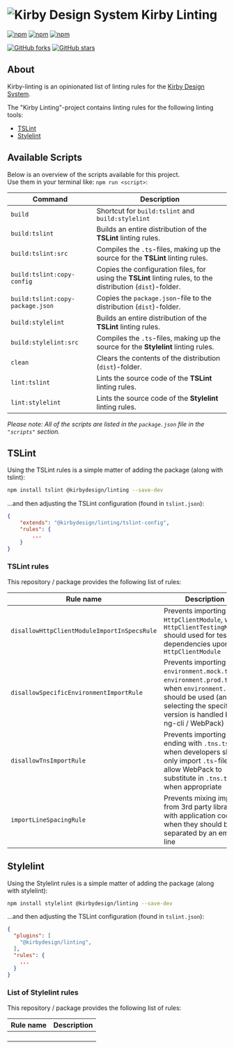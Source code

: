 # ![Kirby Design System](assets/kirby-logo.png") Kirby Linting

<!-- Badges section here. -->
[![npm](https://img.shields.io/npm/v/@kirbydesign/linting.svg)](https://www.npmjs.com/package/@kirbydesign/linting)
[![npm](https://img.shields.io/npm/l/@kirbydesign/linting.svg)](https://www.npmjs.com/package/@kirbydesign/linting)
[![npm](https://img.shields.io/npm/dm/@kirbydesign/linting.svg)](https://www.npmjs.com/package/@kirbydesign/linting)

[![GitHub forks](https://img.shields.io/github/forks/kirbydesign/linting.svg?style=social&label=Fork)](https://github.com/kirbydesign/linting/fork)
[![GitHub stars](https://img.shields.io/github/stars/kirbydesign/linting.svg?style=social&label=Star)](https://github.com/kirbydesign/linting/stargazers)

## About
Kirby-linting is an opinionated list of linting rules for the [Kirby Design System](https://github.com/kirbydesign/designsystem).

The "Kirby Linting"-project contains linting rules for the following linting tools:
- [TSLint](https://palantir.github.io/tslint/)
- [Stylelint](https://stylelint.io/)

## Available Scripts

Below is an overview of the scripts available for this project.  
Use them in your terminal like: `npm run <script>`:

| Command | Description |
|---------|-------------|
| `build` | Shortcut for `build:tslint` and `build:stylelint` |
| `build:tslint` | Builds an entire distribution of the **TSLint** linting rules. |
| `build:tslint:src` | Compiles the `.ts`-files, making up the source for the **TSLint** linting rules. |
| `build:tslint:copy-config` | Copies the configuration files, for using the **TSLint** linting rules, to the distribution (`dist`)-folder. |
| `build:tslint:copy-package.json` | Copies the `package.json`-file to the distribution (`dist`)-folder. |
| `build:stylelint` | Builds an entire distribution of the **TSLint** linting rules. |
| `build:stylelint:src` | Compiles the `.ts`-files, making up the source for the **Stylelint** linting rules. |
| `clean` | Clears the contents of the distribution (`dist`)-folder. |
| `lint:tslint` | Lints the source code of the **TSLint** linting rules. |
| `lint:stylelint` | Lints the source code of the **Stylelint** linting rules. |

*Please note: All of the scripts are listed in the `package.json` file in the `"scripts"` section.*

## TSLint

Using the TSLint rules is a simple matter of adding the package (along with tslint):

```bash
npm install tslint @kirbydesign/linting --save-dev
```

...and then adjusting the TSLint configuration (found in `tslint.json`):

```json
{
    "extends": "@kirbydesign/linting/tslint-config",
    "rules": {
        ...
    }
}
```

### TSLint rules

This repository / package provides the following list of rules:

| Rule name | Description |
|-----------|-------------|
| `disallowHttpClientModuleImportInSpecsRule` | Prevents importing `HttpClientModule`, when `HttpClientTestingModule` should used for testing dependencies upon `HttpClientModule` | 
| `disallowSpecificEnvironmentImportRule` | Prevents importing `environment.mock.ts` and `environment.prod.ts`, when `environment.ts` should be used (and selecting the specific version is handled by ng-cli / WebPack) |
| `disallowTnsImportRule` | Prevents importing files ending with `.tns.ts`, when developers should only import `.ts`-file, and allow WebPack to substitute in `.tns.ts` when appropriate |
| `importLineSpacingRule` | Prevents mixing imports from 3rd party libraries with application code, when they should be separated by an empty line |

## Stylelint

Using the Stylelint rules is a simple matter of adding the package (along with stylelint):

```bash
npm install stylelint @kirbydesign/linting --save-dev
```

...and then adjusting the TSLint configuration (found in `tslint.json`):

```json
{
  "plugins": [
    "@kirbydesign/linting",
  ],
  "rules": {
    ...
  }
}
```
 

### List of Stylelint rules

This repository / package provides the following list of rules:

| Rule name | Description |
|-----------|-------------|
| ` ` |  |
